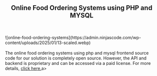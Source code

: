 <h2 style="text-align:center">Online Food Ordering Systems using PHP and MYSQL</h2><br/><br/>
![online-food-ordering-systems](https://admin.ninjascode.com/wp-content/uploads/2025/01/13-scaled.webp) <br/> <br/>  The online food ordering systems using php and mysql frontend source code for our solution is completely open source. However, the API and backend is proprietary and can be accessed via a paid license. For more details, <a href="https://enatega.com/?utm_source=github&utm_medium=repo&utm_campaign=lambert-online-food-ordering-systems-using-php-and-mysql" target="_blank">click here.</a>a> 
